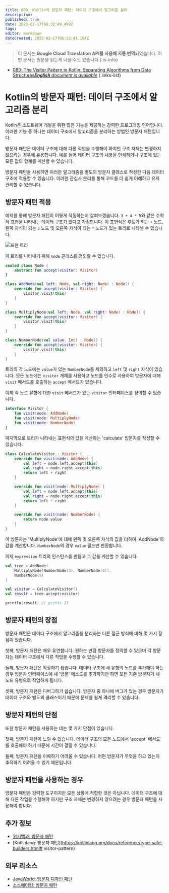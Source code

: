 ```yaml
---
title: 080: Kotlin의 방문자 패턴: 데이터 구조에서 알고리즘 분리
description: 
published: true
date: 2023-02-17T06:32:49.499Z
tags: 
editor: markdown
dateCreated: 2023-02-17T06:32:41.104Z
---
```


> 이 문서는 **Google Cloud Translation API를 사용해 자동 번역**되었습니다.
어떤 문서는 원문을 읽는게 나을 수도 있습니다.{.is-info}



- [080: The Visitor Pattern in Kotlin: Separating Algorithms from Data Structures***English** document is available*](/en/Knowledge-base/Kotlin/Learning/080-the-visitor-pattern-in-kotlin-separating-algorithms-from-data-structures)
{.links-list}


# Kotlin의 방문자 패턴: 데이터 구조에서 알고리즘 분리

Kotlin은 소프트웨어 개발을 위한 많은 기능을 제공하는 강력한 프로그래밍 언어입니다. 이러한 기능 중 하나는 데이터 구조에서 알고리즘을 분리하는 방법인 방문자 패턴입니다.

방문자 패턴은 데이터 구조에 대해 다른 작업을 수행해야 하지만 구조 자체는 변경하지 않으려는 경우에 유용합니다. 예를 들어 데이터 구조의 내용을 인쇄하거나 구조에 있는 모든 값의 합계를 계산할 수 있습니다.

방문자 패턴을 사용하면 이러한 알고리즘을 별도의 방문자 클래스로 작성한 다음 데이터 구조에 적용할 수 있습니다. 이러한 관심사 분리를 통해 코드를 더 쉽게 이해하고 유지 관리할 수 있습니다.

## 방문자 패턴 적용

예제를 통해 방문자 패턴이 어떻게 작동하는지 살펴보겠습니다. `3 + 4 * 5`와 같은 수학적 표현을 나타내는 데이터 구조가 있다고 가정합니다. 이 표현식은 루트가 되는 `+` 노드, 왼쪽 자식이 되는 `3` 노드 및 오른쪽 자식이 되는 `*` 노드가 있는 트리로 나타낼 수 있습니다.

![표현 트리](https://i.imgur.com/RYjrCz7.png)

이 트리를 나타내기 위해 `node` 클래스를 정의할 수 있습니다.

```kotlin
sealed class Node {
    abstract fun accept(visitor: Visitor)
}

class AddNode(val left: Node, val right: Node) : Node() {
    override fun accept(visitor: Visitor) {
        visitor.visit(this)
    }
}

class MultiplyNode(val left: Node, val right: Node) : Node() {
    override fun accept(visitor: Visitor) {
        visitor.visit(this)
    }
}

class NumberNode(val value: Int) : Node() {
    override fun accept(visitor: Visitor) {
        visitor.visit(this)
    }
}
```

트리의 각 노드에는 `value`가 있는 `NumberNode`를 제외하고 `left` 및 `right` 자식이 있습니다. 모든 노드에는 `visitor` 개체를 사용하고 노드를 인수로 사용하여 방문자에 대해 `visit` 메서드를 호출하는 `accept` 메서드가 있습니다.

이제 각 노드 유형에 대한 `visit` 메서드가 있는 `visitor` 인터페이스를 정의할 수 있습니다.

```kotlin
interface Visitor {
    fun visit(node: AddNode)
    fun visit(node: MultiplyNode)
    fun visit(node: NumberNode)
}
```

마지막으로 트리가 나타내는 표현식의 값을 계산하는 'calculate' 방문자를 작성할 수 있습니다.

```kotlin
class CalculateVisitor : Visitor {
    override fun visit(node: AddNode) {
        val left = node.left.accept(this)
        val right = node.right.accept(this)
        return left + right
    }

    override fun visit(node: MultiplyNode) {
        val left = node.left.accept(this)
        val right = node.right.accept(this)
        return left * right
    }

    override fun visit(node: NumberNode) {
        return node.value
    }
}
```

이 방문자는 'MultiplyNode'에 대해 왼쪽 및 오른쪽 자식의 값을 더하여 'AddNode'의 값을 계산합니다. `NumberNode`의 경우 `value` 필드만 반환합니다.

이제 `expression` 트리의 인스턴스를 만들고 그 값을 계산할 수 있습니다.

```kotlin
val tree = AddNode(
    MultiplyNode(NumberNode(3), NumberNode(4)),
    NumberNode(5)
)

val visitor = CalculateVisitor()
val result = tree.accept(visitor)

println(result) // prints 23
```

## 방문자 패턴의 장점

방문자 패턴은 데이터 구조에서 알고리즘을 분리하는 다른 접근 방식에 비해 몇 가지 장점이 있습니다.

첫째, 방문자 패턴은 매우 유연합니다. 원하는 만큼 방문자를 정의할 수 있으며 각 방문자는 데이터 구조에서 다른 작업을 수행할 수 있습니다.

둘째, 방문자 패턴은 확장하기 쉽습니다. 데이터 구조에 새 유형의 노드를 추가해야 하는 경우 방문자 인터페이스에 새 '방문' 메소드를 추가하기만 하면 모든 기존 방문자가 새 노드 유형으로 작업하게 됩니다.

셋째, 방문자 패턴은 디버그하기 쉽습니다. 방문자 중 하나에 버그가 있는 경우 방문자가 데이터 구조와 별도의 클래스이기 때문에 문제를 쉽게 격리할 수 있습니다.

## 방문자 패턴의 단점

또한 방문자 패턴을 사용하는 데는 몇 가지 단점이 있습니다.

첫째, 방문자 패턴이 느릴 수 있습니다. 데이터 구조의 모든 노드에서 'accept' 메서드를 호출해야 하기 때문에 시간이 걸릴 수 있습니다.

둘째, 방문자 패턴을 이해하기 어려울 수 있습니다. 어떤 방문자가 무엇을 하고 있는지 추적하기 어려울 수 있기 때문입니다.

## 방문자 패턴을 사용하는 경우

방문자 패턴은 강력한 도구이지만 모든 상황에 적합한 것은 아닙니다. 데이터 구조에 대해 다른 작업을 수행해야 하지만 구조 자체는 변경하지 않으려는 경우 방문자 패턴을 사용해야 합니다.

## 추가 정보

- [위키백과: 방문자 패턴](https://en.wikipedia.org/wiki/Visitor_pattern)
- [Kotlinlang: 방문자 패턴](https://kotlinlang.org/docs/reference/type-safe-builders.html# visitor-pattern)

## 외부 리소스

- [JavaWorld: 방문자 디자인 패턴](https://www.javaworld.com/article/2077578/learn-object-oriented-design-the-visitor-design-pattern.html)
- [소스메이킹: 방문자 패턴](https://sourcemaking.com/design_patterns/visitor)